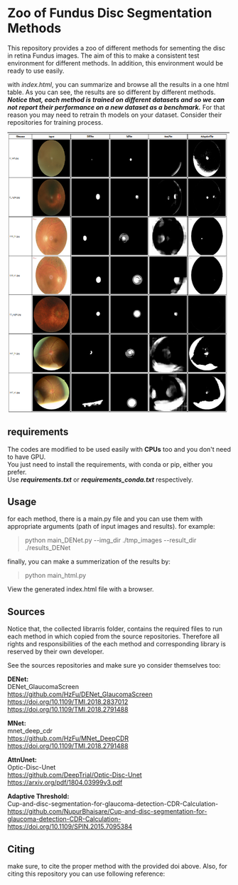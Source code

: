 # Zoo of Fundus Disc Segmentation Methods
This repository provides a zoo of different methods for sementing the disc in retina Fundus images. The aim of this to make a consistent test environment for different methods. In addition, this environment would be ready to use easily. 

with _index.html_, you can summarize and browse all the results in a one html table. As you can see, the results are so different by different methods. </br> ___Notice that, each method is trained on different datasets and so we can not report their performance on a new dataset as a benchmark.___
For that reason you may need to retrain th models on your dataset. Consider their repositories for training process. 

<img src="./images_readme/index.html.png" alt="drawing" width="500"/>

## requirements
The codes are modified to be used easily with __CPUs__ too and you don't need to have GPU. </br>
You just need to install the requirements, with conda or pip, either you prefer. </br>
Use ___requirements.txt___ or ___requirements_conda.txt___ respectively.

## Usage
for each method, there is a main.py file and you can use them with appropriate arguments (path of input images and results). for example:

> python main_DENet.py --img_dir ./tmp_images  --result_dir ./results_DENet

finally, you can make a summerization of the results by:
> python main_html.py 

View the generated index.html file with a browser.

## Sources
Notice that, the collected librarris folder, contains the required files to run each method in which copied from the source repositories. Therefore all rights and responsibilities of the each method and corresponding library is reserved by their own developer.

See the sources repositories and make sure yo consider themselves too:

**DENet:** </br>
    DENet_GlaucomaScreen </br>
    https://github.com/HzFu/DENet_GlaucomaScreen </br>
    https://doi.org/10.1109/TMI.2018.2837012 </br>
    https://doi.org/10.1109/TMI.2018.2791488 </br>

**MNet:** </br>
    mnet_deep_cdr    </br>
    https://github.com/HzFu/MNet_DeepCDR </br>
    https://doi.org/10.1109/TMI.2018.2791488 </br>

**AttnUnet:** </br>
    Optic-Disc-Unet</br>
    https://github.com/DeepTrial/Optic-Disc-Unet </br>
    https://arxiv.org/pdf/1804.03999v3.pdf </br>

**Adaptive Threshold:** </br>
    Cup-and-disc-segmentation-for-glaucoma-detection-CDR-Calculation- </br>
    https://github.com/NupurBhaisare/Cup-and-disc-segmentation-for-glaucoma-detection-CDR-Calculation- </br>
    https://doi.org/10.1109/SPIN.2015.7095384  </br>

## Citing

make sure, to cite the proper method with the provided doi above. Also, for citing this repository you can use following reference:

